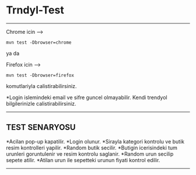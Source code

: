 # Trndyl-Test
-------------------------------------------------------------------------------------------------------


Chrome icin -->
```
mvn test -Dbrowser=chrome
```
ya da

Firefox icin -->
```
mvn test -Dbrowser=firefox
```

komutlariyla calistirabilirsiniz.


*Login islemindeki email ve sifre guncel olmayabilir. Kendi trendyol bilgilerinizle calistirabilirsiniz.


-------------------------------------------------------------------------------------------------------


## TEST SENARYOSU

*Acilan pop-up kapatilir.
*Login olunur.
*Sirayla kategori kontrolu ve butik resim kontrolleri yapilir.
*Random butik secilir.
*Butigin icerisindeki tum urunleri goruntulenir ve resim kontrolu saglanir.
*Random urun secilip sepete atilir.
*Atilan urun ile sepetteki urunun fiyati kontrol edilir.


-------------------------------------------------------------------------------------------------------
